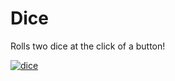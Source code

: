 # Dice
Rolls two dice at the click of a button!

<a href="https://media.giphy.com/media/RlYXzeOpq7WdPhXv9l/giphy.gif"><img src="https://media.giphy.com/media/RlYXzeOpq7WdPhXv9l/giphy.gif" title="dice"/></a>
